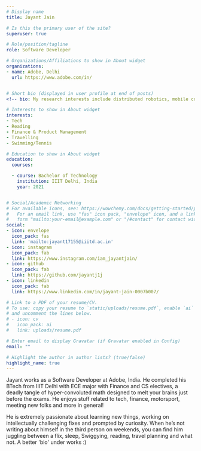 ```yaml
---
# Display name
title: Jayant Jain

# Is this the primary user of the site?
superuser: true

# Role/position/tagline
role: Software Developer

# Organizations/Affiliations to show in About widget
organizations:
- name: Adobe, Delhi
  url: https://www.adobe.com/in/


# Short bio (displayed in user profile at end of posts)
<!-- bio: My research interests include distributed robotics, mobile computing and programmable matter. -->

# Interests to show in About widget
interests:
- Tech
- Reading
- Finance & Product Management
- Travelling
- Swimming/Tennis

# Education to show in About widget
education:
  courses:

  - course: Bachelor of Technology 
    institution: IIIT Delhi, India
    year: 2021


# Social/Academic Networking
# For available icons, see: https://wowchemy.com/docs/getting-started/page-builder/#icons
#   For an email link, use "fas" icon pack, "envelope" icon, and a link in the
#   form "mailto:your-email@example.com" or "/#contact" for contact widget.
social:
- icon: envelope
  icon_pack: fas
  link: 'mailto:jayant17155@iiitd.ac.in'
- icon: instagram
  icon_pack: fab
  link: https://www.instagram.com/iam_jayantjain/
- icon: github
  icon_pack: fab
  link: https://github.com/jayantj1j
- icon: linkedin
  icon_pack: fab
  link: https://www.linkedin.com/in/jayant-jain-0007b007/

# Link to a PDF of your resume/CV.
# To use: copy your resume to `static/uploads/resume.pdf`, enable `ai` icons in `params.toml`, 
# and uncomment the lines below.
# - icon: cv
#   icon_pack: ai
#   link: uploads/resume.pdf

# Enter email to display Gravatar (if Gravatar enabled in Config)
email: ""

# Highlight the author in author lists? (true/false)
highlight_name: true
---
```


Jayant works as a Software Developer at Adobe, India. He completed his BTech from IIIT Delhi with ECE major with Finance and CS electives, a deadly tangle of hyper-convoluted math designed to melt your brains just before the exams. He enjoys stuff related to tech, finance, motorsport, meeting new folks and more in general! 

He is extremely passionate about learning new things, working on intellectually challenging fixes and prompted by curiosity. When he’s not writing about himself in the third person on weekends, you can find him juggling between a flix, sleep, Swiggying, reading, travel planning and what not. A better 'bio' under works :)
<!-- {{< icon name="download" pack="fas" >}} Download my {{< staticref "uploads/demo_resume.pdf" "newtab" >}}resumé{{< /staticref >}}. -->
